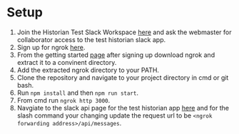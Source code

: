 # Setup
1. Join the Historian Test Slack Workspace [here](https://join.slack.com/t/ssehistoriant-9dh1349/shared_invite/enQtNzc4Nzg1MzM1MjE3LTRjYmM3ZWQ2OTRhMzU4ZTI4NmExZjlmMTRiZGRlMzhmYWM1NTA0ZDQ3YWFiYzQwMjFhZmI4YzM1M2EzNzhkYTk) and ask the webmaster for collaborator access to the test historian slack app.
2. Sign up for ngrok [here](https://dashboard.ngrok.com/signup).
3. From the getting started [page](https://dashboard.ngrok.com/get-started) after signing up download ngrok and extract it to a convinent directory.
4. Add the extracted ngrok directory to your PATH.
5. Clone the repository and navigate to your project directory in cmd or git bash.
6. Run `npm install` and then `npm run start`.
7. From cmd run `ngrok http 3000`.
8. Navgiate to the slack api page for the test historian app [here](https://api.slack.com/apps/AP5CH8WVC) and for the slash command your changing update the request url to be `<ngrok forwarding address>/api/messages`.